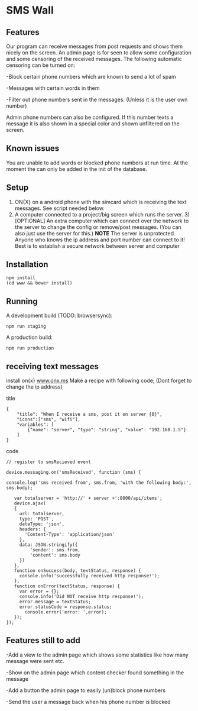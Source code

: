 # SMS Wall
## Features
Our program can receive messages from post requests and shows them nicely on the screen. An admin page is for seen to allow some configuration and some censoring of the received messages.
The following automatic censoring can be turned on:

-Block certain phone numbers which are known to send a lot of spam

-Messages with certain words in them

-Filter out phone numbers sent in the messages. (Unless it is the user own number)

Admin phone numbers can also be configured. If this number texts a message it is also shown in a special color and shown unfiltered on the screen.

## Known issues
You are unable to add words or blocked phone numbers at run time. At the moment the can only be added in the init of the database.

## Setup
1) ON{X} on a android phone with the simcard which is receiving the text messages. See script needed below.
2) A computer connected to a project/big screen which runs the server.
3)[OPTIONAL] An extra computer which can connect over the network to the server to change the config or remove/post messages. (You can also just use the server for this.)
**NOTE** The server is unprotected. Anyone who knows the ip address and port number can connect to it! Best is to establish a secure network between server and computer

## Installation

```
npm install
(cd www && bower install)
```

## Running

A development build (TODO: browsersync):

```
npm run staging
```

A production build:

```
npm run production
```
## receiving text messages
install on{x} www.onx.ms
Make a recipe with following code; (Dont forget to change the ip address)

title
```
{
    "title": "When I receive a sms, post it on server {0}",
    "icons":["sms", "wifi"],
    "variables": [
        {"name": "server", "type": "string", "value": "192.168.1.5"}
    ]
}
```
code
```
// register to smsRecieved event

device.messaging.on('smsReceived', function (sms) {

console.log('sms received from', sms.from, 'with the following body:', sms.body);

   var totalserver = 'http://' + server +':8000/api/items';
   device.ajax(
   {
     url: totalserver,
     type: 'POST',
     dataType: 'json',
     headers: {
       'Content-Type': 'application/json'
     },
     data: JSON.stringify({
         'sender': sms.from,
         'content': sms.body
     })
   },
   function onSuccess(body, textStatus, response) {
     console.info('successfully received http response!');
   },
   function onError(textStatus, response) {
     var error = {};
     console.info('Did NOT receive http response!');
     error.message = textStatus;
     error.statusCode = response.status;
       console.error('error: ',error);
   });
});
```
## Features still to add

-Add a view to the admin page which shows some statistics like how many message were sent etc.

-Show on the admin page which content checker found something in the message

-Add a button the admin page to easily (un)block phone numbers

-Send the user a message back when his phone number is blocked

